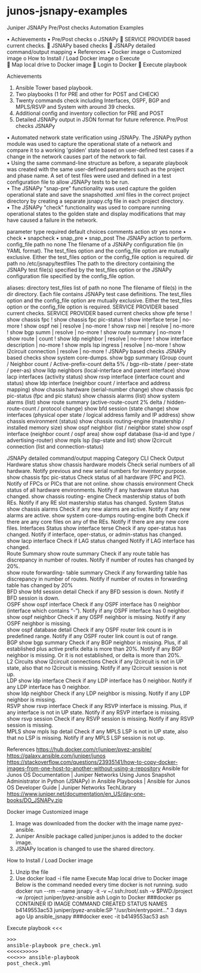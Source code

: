 # junos-jsnapy-examples
Juniper JSNAPy Pre/Post checks Automation Examples


•	Achievements
•	Pre/Post checks 
	o	JSNAPy 
			SERVICE PROVIDER based current checks.
			JSNAPy based checks
			JSNAPy detailed command/output mapping
•	References
•	Docker image 
	o	Customized image 
	o	How to Install / Load Docker image
	o	Execute  
			Map local drive to Docker image
			Login to Docker 
			Execute playbook



Achievements
1.	Ansible Tower based playbook.
2.	Two playbooks (1 for PRE and other for POST and CHECK)
3.	Twenty commands check including Interfaces, OSPF, BGP and MPLS/RSVP and System with around 39 checks.
4.	Additional config and inventory collection for PRE and POST
5.	Detailed JSNAPy output in JSON format for future reference.
Pre/Post checks
JSNAPy

•	Automated network state verification using JSNAPy. The JSNAPy python module was used to capture the operational state of a network and compare it to a working 'golden' state based on user-defined test cases if a change in the network causes part of the network to fail.  
•	Using the same command-line structure as before, a separate playbook was created with the same user-defined parameters such as the project and phase name. A set of test files were used and defined in a test configuration file to allow JSNAPy tests to be run.  
•	The JSNAPy "snap-pre" functionality was used capture the golden operational state and save the snapshotted .xml files in the correct project directory by creating a separate jsnapy.cfg file in each project directory.  
•	The JSNAPy "check" functionality was used to compare running operational states to the golden state and display modifications that may have caused a failure in the network.  

parameter	type	required	default	choices	comments
action	str	yes	none	•	check
•	snapcheck
•	snap_pre
•	snap_post	The JSNAPy action to perform.
config_file	path	no	none		The filename of a JSNAPy configuration file (in YAML format). The test_files option and the config_file option are mutually exclusive. Either the test_files option or the config_file option is required.
dir	path	no	/etc/jsnapy/testfiles		The path to the directory containing the JSNAPy test file(s) specified by the test_files option or the JSNAPy configuration file specified by the config_file option.

aliases: directory
test_files	list of path	no	none		The filename of file(s) in the dir directory. Each file contains JSNAPy test case definitions. The test_files option and the config_file option are mutually exclusive. Either the test_files option or the config_file option is required.
SERVICE PROVIDER based current checks.
SERVICE PROVIDER based current checks
show pfe terse 
!
show chassis fpc
!
show chassis fpc pic-status
!
show interface terse | no-more
!
show ospf nei | resolve | no-more
!
show rsvp nei | resolve | no-more
!
show bgp summ | resolve | no-more
!
show route summary | no-more
!
show route | count
!
show ldp neighbor | resolve | no-more
!
show interface description | no-more
!
show mpls lsp ingress | resolve | no-more
!
show l2circuit connection | resolve | no-more
!
JSNAPy based checks
JSNAPy based checks
show system core-dumps.
show bgp summary (Group count / Neighbor count / Active-prefix-count delta 5% / bgp-rib-state / peer-state / peer-as)
show lldp neighbors (local-interface and parent interface)
show lacp interfaces (activity status)
show rsvp interface (interface count and status)
show ldp interface (neighbor count / interface and address mapping)
show chassis hardware (serial-number change)
show chassis fpc pic-status (fpc and pic status)
show chassis alarms (list)
show system alarms (list)
show route summary (active-route-count 2% delta / hidden-route-count / protocol change)
show bfd session (state change)
show interfaces (physical oper state / logical address family and IP address)
show chassis environment (status)
show chassis routing-engine (mastership / installed memory size)
show ospf neighbor (list / neighbor state)
show ospf interface (neighbor count / ospf area)
show ospf database (lsa-id and type / advertising-router)
show mpls lsp (lsp-state and list)
show l2circuit connection (list and connection-status)


JSNAPy detailed command/output mapping
Category	CLI	Check	Output
Hardware status	show chassis hardware models	Check serial numbers of all hardware.	Notify previous and new serial numbers for inventory purpose.
	show chassis fpc pic-status	Check status of all hardware (FPC and PIC).	Notify of FPCs or PICs that are not online.
	show chassis environment	Check status of all hardware environments.	Notify if any hardware status has changed.
	show chassis routing- engine	Check mastership status of both REs.	Notify if any RE slot mastership status has changed.
System Status	show chassis alarms	Check if any new alarms are active.	Notify if any new alarms are active.
	show system core-dumps routing-engine both	Check if there are any core files on any of the REs.	Notify if there are any new core files.
Interfaces Status	show interface terse	Check if any oper-status has changed.	Notify if interface, oper-status, or admin-status has changed.		
	show lacp interface	Check if LAG status changed	Notify if LAG interface has changed.			
Route Summary	show route summary	Check if any route table has discrepancy in number of routes.	Notify if number of routes has changed by 20%.			
	show route forwarding- table summary	Check if any forwarding table has discrepancy in number of routes.	Notify if number of routes in forwarding table has changed by 20%			
BFD	show bfd session detail	Check if any BFD session is down.	Notify if BFD session is down.			
OSPF	show ospf interface	Check if any OSPF interface has 0 neighbor (interface which contains “-”).	Notify if any OSPF interface has 0 neighbor.			
	show ospf neighbor	Check if any OSPF neighbor is missing.	Notify if any OSPF neighbor is missing.			
	show ospf database detail	Check if any OSPF router link count is in predefined range.	Notify if any OSPF router link count is out of range.			
BGP	show bgp summary	Check if any BGP neighbor is missing. Plus, if all established plus active prefix delta is more than 20%.	Notify if any BGP neighbor is missing. Or it is not established, or delta is more than 20%.			
L2 Circuits	show l2circuit connections	Check if any l2circuit is not in UP state, also that no l2circuit is missing.	Notify if any l2circuit session is not up.			
LDP	show ldp interface	Check if any LDP interface has 0 neighbor.	Notify if any LDP interface has 0 neighbor.			
	show ldp neighbor	Check if any LDP neighbor is missing.	Notify if any LDP neighbor is missing.			
RSVP	show rsvp interface	Check if any RSVP interface is missing. Plus, if any interface is not in UP state.	Notify if any RSVP interface is missing.			
	show rsvp session	Check if any RSVP session is missing.	Notify if any RSVP session is missing.			
MPLS	show mpls lsp detail	Check if any MPLS LSP is not in UP state, also that no LSP is missing.	Notify if any MPLS LSP session is not up.			
			
			
References
https://hub.docker.com/r/juniper/pyez-ansible/
https://galaxy.ansible.com/juniper/junos
https://stackoverflow.com/questions/23935141/how-to-copy-docker-images-from-one-host-to-another-without-using-a-repository
Ansible for Junos OS Documentation | Juniper Networks
Using Junos Snapshot Administrator in Python (JSNAPy) in Ansible Playbooks | Ansible for Junos OS Developer Guide | Juniper Networks TechLibrary
https://www.juniper.net/documentation/en_US/day-one-books/DO_JSNAPy.zip

Docker image
Customized image 
1.	Image was downloaded from the docker with the image name pyez-ansible.
2.	Juniper Ansible package called juniper.junos is added to the docker image.
3.	JSNAPy location is changed to use the shared directory.

How to Install / Load Docker image
1.	Unzip the file 
2.	Use docker load -i file name 
Execute 
Map local drive to Docker image
Below is the command needed every time docker is not running.
sudo docker run --rm --name jsnapy -it -v ~/.ssh:/root/.ssh -v $PWD:/project -w /project juniper/pyez-ansible ash
Login to Docker 
###docker ps
CONTAINER ID         IMAGE                                               COMMAND                      CREATED      STATUS       NAMES
b4149553ac53         juniper/pyez-ansible:SP      "/usr/bin/entrypoint…"     3 days ago        Up         ansible_jsnapy
###docker exec -it b4149553ac53 ash

Execute playbook
<<<<PRE CHECKS>>>>
ansible-playbook pre_check.yml
<<<<<<NETWORK CHANGE>>>>>>
<<<<POST CHECKS>>>>
ansible-playbook post_check.yml



